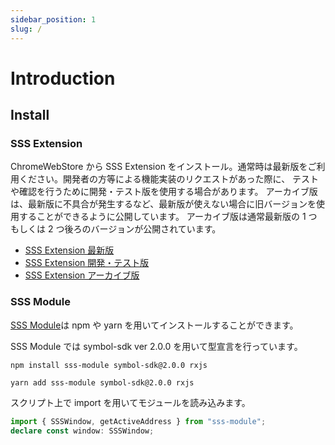 ```yaml
---
sidebar_position: 1
slug: /
---
```


# Introduction

## Install

### SSS Extension

ChromeWebStore から SSS Extension をインストール。通常時は最新版をご利用ください。開発者の方等による機能実装のリクエストがあった際に、
テストや確認を行うために開発・テスト版を使用する場合があります。
アーカイブ版は、最新版に不具合が発生するなど、最新版が使えない場合に旧バージョンを使用することができるように公開しています。
アーカイブ版は通常最新版の 1 つもしくは 2 つ後ろのバージョンが公開されています。

- [SSS Extension 最新版](https://chrome.google.com/webstore/detail/sss-extension/llildiojemakefgnhhkmiiffonembcan)
- [SSS Extension 開発・テスト版](https://chrome.google.com/webstore/detail/sss-extension-dev-beta/bljghapgomlclpjmhhjbjhofbgdpiihp)
- [SSS Extension アーカイブ版](https://chrome.google.com/webstore/detail/sss-extension/mhgjebmbajeidolanlbekpncopdeclio)

### SSS Module

[SSS Module](https://www.npmjs.com/package/sss-module)は npm や yarn を用いてインストールすることができます。

SSS Module では symbol-sdk ver 2.0.0 を用いて型宣言を行っています。

```
npm install sss-module symbol-sdk@2.0.0 rxjs
```

```
yarn add sss-module symbol-sdk@2.0.0 rxjs
```

スクリプト上で import を用いてモジュールを読み込みます。

```ts
import { SSSWindow, getActiveAddress } from "sss-module";
declare const window: SSSWindow;
```
